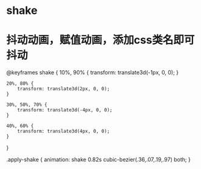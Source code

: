 # shake
# 抖动动画，赋值动画，添加css类名即可抖动

 @keyframes shake {
    10%, 90% {
        transform: translate3d(-1px, 0, 0);
    }

    20%, 80% {
        transform: translate3d(2px, 0, 0);
    }

    30%, 50%, 70% {
        transform: translate3d(-4px, 0, 0);
    }

    40%, 60% {
        transform: translate3d(4px, 0, 0);
    }
}

.apply-shake {
    animation: shake 0.82s cubic-bezier(.36,.07,.19,.97) both;
}
